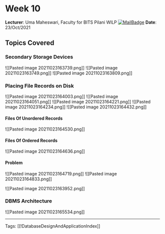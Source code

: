 # Week 10
**Lecturer**: Uma Maheswari, Faculty for BITS Pilani WILP
[![MailBadge](https://img.shields.io/badge/-umamaheswaris@wilp.bits--pilani.ac.in-EA4335?style=for-the-badge&logo=gmail&logoColor=white)](mailto:umamaheswaris@wilp.bits-pilani.ac.in)
**Date**: 23/Oct/2021

## Topics Covered
### Secondary Storage Devices
![[Pasted image 20211023163739.png]]
![[Pasted image 20211023163749.png]]
![[Pasted image 20211023163809.png]]

### Placing File Records on Disk
![[Pasted image 20211023164003.png]]
![[Pasted image 20211023164051.png]]
![[Pasted image 20211023164221.png]]
![[Pasted image 20211023164234.png]]
![[Pasted image 20211023164432.png]]

#### Files Of Unordered Records
![[Pasted image 20211023164530.png]]

#### Files Of Ordered Records
![[Pasted image 20211023164636.png]]

#### Problem
![[Pasted image 20211023164719.png]]
![[Pasted image 20211023164833.png]]

![[Pasted image 20211023163952.png]]

### DBMS Architecture
![[Pasted image 20211023165534.png]]


---
Tags: [[!DatabaseDesignAndApplicationIndex]]